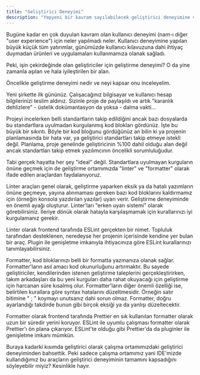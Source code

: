 ```yaml
---
title: "Geliştirici Deneyimi"
description: "Yepyeni bir kavram sayılabilecek geliştirici deneyimine ve uygulamalarına genel bir bakış"
---
```


Bugüne kadar en çok duyulan kavram olan kullanıcı deneyimi (nam-ı diğer "user experience") için neler yapılmadı neler. Kullanıcı deneyimine yapılan büyük küçük tüm yatırımlar, günümüzde kullanıcı kılavuzuna dahi ihtiyaç duymadan ürünleri ve uygulamaları kullanmamıza olanak sağladı.

Peki, işin çekirdeğinde olan geliştiriciler için geliştirme deneyimi? O da yine zamanla aşılan ve hala iyileştirilen bir alan.

Öncelikle geliştirme deneyimi nedir ve neyi kapsar onu inceleyelim.

Yeni şirkette ilk gününüz. Çalışacağınız bilgisayar ve kullanıcı hesap bilgilerinizi teslim aldınız. Sizinle proje de paylaşıldı ve artık "karanlık dehlizlere" - üstelik dokümantasyon da yoksa - dalma vakti...

Projeyi incelerken belli standartların takip edildiğini ancak bazı dosyalarda bu standartlara uyulmadan kurgulanmış kod blokları gördünüz. İşte bu büyük bir sıkıntı. Böyle bir kod bloğunu gördüğünüz an bilin ki ya projenin planlamasında bir hata var, ya geliştirici standartları takip etmeye istekli değil. Planlama, proje genelinde geliştiricinin %100 dahil olduğu alan değil ancak standartları takip etmek yazılımcının öncelikli sorumluluğudur.

Tabi gerçek hayatta her şey "ideal" değil. Standartlara uyulmayan kurguların önüne geçmek için de geliştirme ortamımızda "linter" ve "formatter" olarak ifade edilen araçlardan faydalanıyoruz.

Linter araçları genel olarak, geliştirme yaparken eksik ya da hatalı yazımların önüne geçmeye, yayına alınmaması gereken bazı kod bloklarını kaldırmamız için (örneğin konsola yazdırılan yazılar) uyarı verir. Geliştirme deneyiminde en önemli ayağı oluşturur. Linter'ları "erken uyarı sistemi" olarak görebilirsiniz. İleriye dönük olarak hatayla karşılaşmamak için kurallarınızı iyi kurgulamanız gerekir.

Linter olarak frontend tarafında ESLint gerçekten bir nimet. Topluluk tarafından desteklenen, neredeyse her projenin içerisinde kendine yer bulan bir araç. Plugin ile genişletme imkanıyla ihtiyacınıza göre ESLint kurallarınızı tanımlayabilirsiniz.

Formatter, kod bloklarınızı belli bir formatta yazmanıza olanak sağlar. Formatter'ların asıl amacı kod okunurluğunu artırmaktır. Bu sayede geliştiriciler, kendilerinden istenen geliştirme taleplerini gerçekleştirirken, takım arkadaşları da bu yeni kurguları daha rahat okuyacağı için geliştirme için harcanan süre kısalmış olur. Formatter'ların diğer önemli özelliği ise, belirtilen kurallara göre syntax hatalarını düzeltmesidir. Örneğin satır bitimine " ; " koymayı unutsanız dahi sorun olmaz. Formatter, doğru ayarlandığı takdirde bunun gibi birçok eksiği ya da yanlışı düzeltecektir.

Formatter olarak frontend tarafında Prettier en sık kullanılan formatter olarak uzun bir süredir yerini koruyor. ESLint ile uyumlu çalışması formatter olarak Prettier'ı ön plana çıkarıyor. ESLint'te olduğu gibi Prettier'da da pluginler ile genişletme imkanı mümkün.

Buraya kadarki kısımda geliştirici olarak çalışma ortamımızdaki geliştirici deneyiminden bahsettik. Peki sadece çalışma ortamımız yani IDE'mizde kullandığımız bu araçların geliştirici deneyiminin tamamını kapsadığını söyleyebilir miyiz? Kesinlikle hayır.
